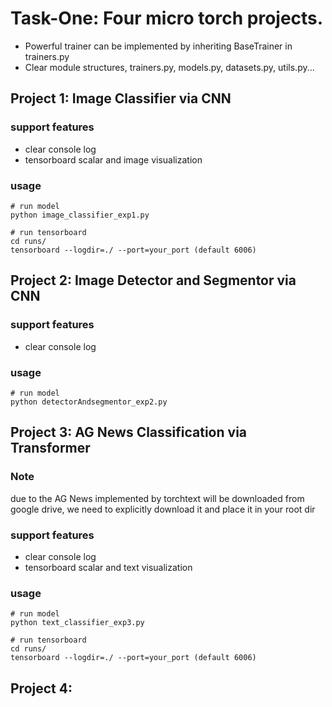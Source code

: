 # Task-One: Four micro torch projects.
- Powerful trainer can be implemented by inheriting BaseTrainer in trainers.py
- Clear module structures, trainers.py, models.py, datasets.py, utils.py...  

## Project 1: Image Classifier via CNN
### support features
- clear console log
- tensorboard scalar and image visualization
### usage
```
# run model
python image_classifier_exp1.py

# run tensorboard
cd runs/
tensorboard --logdir=./ --port=your_port (default 6006)
```


## Project 2: Image Detector and Segmentor via CNN
### support features
- clear console log
### usage
```
# run model
python detectorAndsegmentor_exp2.py
```


## Project 3: AG News Classification via Transformer
### Note 
due to the AG News implemented by torchtext will be downloaded from google drive, 
we need to explicitly download it and place it in your root dir
### support features
- clear console log
- tensorboard scalar and text visualization
### usage
```
# run model
python text_classifier_exp3.py

# run tensorboard
cd runs/
tensorboard --logdir=./ --port=your_port (default 6006)
```


## Project 4:
    
